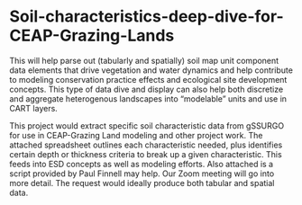 # Soil-characteristics-deep-dive-for-CEAP-Grazing-Lands
This will help parse out (tabularly and spatially) soil map unit component data elements that drive vegetation and water dynamics and help contribute to modeling conservation practice effects and ecological site development concepts. This type of data dive and display can also help both discretize and aggregate heterogenous landscapes into “modelable” units and use in CART layers.


This project would extract specific soil characteristic data from gSSURGO for use in CEAP-Grazing Land modeling and other project work. The attached spreadsheet outlines each characteristic needed, plus identifies certain depth or thickness criteria to break up a given characteristic. This feeds into ESD concepts as well as modeling efforts.  Also attached is a script provided by Paul Finnell may help. Our Zoom meeting will go into more detail. The request would ideally produce both tabular and spatial data.
